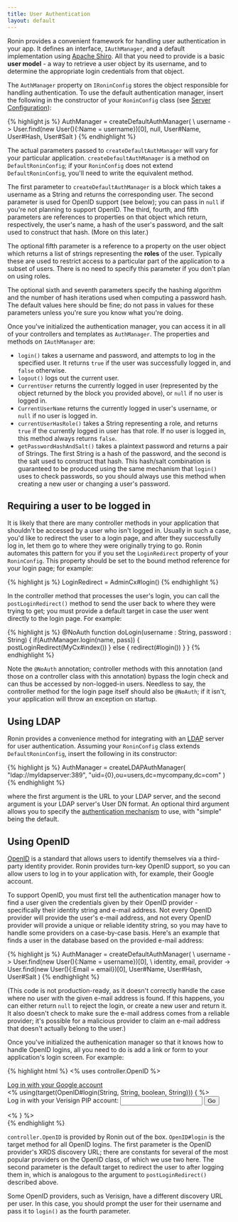 ```yaml
---
title: User Authentication
layout: default
---
```


Ronin provides a convenient framework for handling user authentication in your
app. It defines an interface, `IAuthManager`, and a default implementation
using [Apache Shiro][2]. All that you need to provide is a basic **user
model** - a way to retrieve a user object by its username, and to determine
the appropriate login credentials from that object.

The `AuthManager` property on `IRoninConfig` stores the object responsible for
handling authentication. To use the default authentication manager, insert the
following in the constructor of your `RoninConfig` class (see [Server
Configuration](Server-Configuration.html)):

{% highlight js %}
        AuthManager = createDefaultAuthManager(
          \ username -> User.find(new User(){:Name = username})[0],
          null, User#Name, User#Hash, User#Salt
        )
{% endhighlight %}

The actual parameters passed to `createDefaultAuthManager` will vary for your
particular application. `createDefaultAuthManager` is a method on
`DefaultRoninConfig`; if your `RoninConfig` does not extend
`DefaultRoninConfig`, you'll need to write the equivalent method.

The first parameter to `createDefaultAuthManager` is a block which takes a
username as a String and returns the corresponding user. The second parameter
is used for OpenID support (see below); you can pass in `null` if you're not
planning to support OpenID. The third, fourth,
and fifth parameters are references to properties on that object which
return, respectively, the user's name, a hash of the user's password, and the
salt used to construct that hash. (More on this later.)

The optional fifth parameter is a reference to a property on the user object
which returns a list of strings representing the **roles** of the user.
Typically these are used to restrict access to a particular part of the
application to a subset of users. There is no need to specify this parameter
if you don't plan on using roles.

The optional sixth and seventh parameters specify the hashing algorithm and
the number of hash iterations used when computing a password hash. The default
values here should be fine; do not pass in values for these parameters unless
you're sure you know what you're doing.

Once you've initialized the authentication manager, you can access it in all
of your controllers and templates as `AuthManager`. The properties and methods
on `IAuthManager` are:

  * `login()` takes a username and password, and attempts to log in the specified user. It returns `true` if the user was successfully logged in, and `false` otherwise.
  * `logout()` logs out the current user.
  * `CurrentUser` returns the currently logged in user (represented by the object returned by the block you provided above), or `null` if no user is logged in.
  * `CurrentUserName` returns the currently logged in user's username, or `null` if no user is logged in.
  * `currentUserHasRole()` takes a String representing a role, and returns `true` if the currently logged in user has that role. If no user is logged in, this method always returns `false`.
  * `getPasswordHashAndSalt()` takes a plaintext password and returns a pair of Strings. The first String is a hash of the password, and the second is the salt used to construct that hash. This hash/salt combination is guaranteed to be produced using the same mechanism that `login()` uses to check passwords, so you should always use this method when creating a new user or changing a user's password.

## Requiring a user to be logged in

It is likely that there are many controller methods in your application that shouldn't be accessed by
a user who isn't logged in.  Usually in such a case, you'd like to redirect the user to a login page,
and after they successfully log in, let them go to where they were originally trying to go.  Ronin automates
this pattern for you if you set the `LoginRedirect` property of your `RoninConfig`.  This property should
be set to the bound method reference for your login page; for example:

{% highlight js %}
  LoginRedirect = AdminCx#login()
{% endhighlight %}

In the controller method that processes the user's login, you can call the `postLoginRedirect()` method
to send the user back to where they were trying to get; you must provide a default target in case the user
went directly to the login page.  For example:

{% highlight js %}
    @NoAuth
    function doLogin(username : String, password : String) {
      if(AuthManager.login(name, pass)) {
        postLoginRedirect(MyCx#index())
      } else {
        redirect(#login())
      }
    }
{% endhighlight %}

Note the `@NoAuth` annotation; controller methods with this annotation (and those on a controller class
with this annotation) bypass the login check and can thus be accessed by non-logged-in users.  Needless
to say, the controller method for the login page itself should also be `@NoAuth`; if it isn't, your
application will throw an exception on startup.

## Using LDAP

Ronin provides a convenience method for integrating with an [LDAP][4] server for user authentication.
Assuming your `RoninConfig` class extends `DefaultRoninConfig`, insert the following in its constructor:

{% highlight js %}
        AuthManager = createLDAPAuthManager(
          "ldap://myldapserver:389",
          "uid={0},ou=users,dc=mycompany,dc=com"
        )
{% endhighlight %}

where the first argument is the URL to your LDAP server, and the second argument is your LDAP server's
User DN format.  An optional third argument allows you to specify the [authentication mechanism][5] to use,
with "simple" being the default.

## Using OpenID

[OpenID][3] is a standard that allows users to identify themselves via a third-party identity provider.
Ronin provides turn-key OpenID support, so you can allow users to log in to your application with, for example,
their Google account.

To support OpenID, you must first tell the authentication manager how to find a user given the credentials
given by their OpenID provider - specifically their identity string and e-mail address.  Not every OpenID
provider will provide the user's e-mail address, and not every OpenID provider will provide a unique or reliable
identity string, so you may have to handle some providers on a case-by-case basis.  Here's an example that
finds a user in the database based on the provided e-mail address:

{% highlight js %}
        AuthManager = createDefaultAuthManager(
          \ username -> User.find(new User(){:Name = username})[0],
          \ identity, email, provider -> User.find(new User(){:Email = email})[0], 
          User#Name, User#Hash, User#Salt
        )
{% endhighlight %}

(This code is not production-ready, as it doesn't correctly handle the case where no user with the given
e-mail address is found.  If this happens, you can either return `null` to reject the login, or create
a new user and return it.  It also doesn't check to make sure the e-mail address comes from a reliable
provider; it's possible for a malicious provider to claim an e-mail address that doesn't actually belong
to the user.)

Once you've initialized the authenication manager so that it knows how to handle OpenID logins, all you
need to do is add a link or form to your application's login screen.  For example:

{% highlight html %}
  <% uses controller.OpenID %>
  <div>
    <a href="${urlFor(OpenID#login(OpenID.GOOGLE, urlFor(PostCx#recent(0))))}">
      Log in with your Google account
    </a>
  </div>
  <div>
    <% using(target(OpenID#login(String, String, boolean, String))) { %>
      <form method="post" action="${TargetURL}">
        <input type="hidden" name="${n(0)}" value="${OpenID.VERISIGN}"/>
        <input type="hidden" name="${n(1)}" value="${urlFor(PostCx#recent(0))}"/>
        Log in with your Verisign PIP account: <input type="text" name="${n(3)}"/>
        <input type="submit" value="Go"/>
      </form>
    <% } %>
  </div>
{% endhighlight %}

`controller.OpenID` is provided by Ronin out of the box.  `OpenID#login` is the target method for all
OpenID logins.  The first parameter is the OpenID provider's XRDS discovery URL; there are constants
for several of the most popular providers on the OpenID class, of which we use two here.  The second
parameter is the default target to redirect the user to after logging them in, which is analogous to
the argument to `postLoginRedirect()` described above.

Some OpenID providers, such as Verisign, have a different discovery URL per user.  In this case, you
should prompt the user for their username and pass it to `login()` as the fourth parameter.

   [2]: http://shiro.apache.org
   [3]: http://openid.net/
   [4]: http://en.wikipedia.org/wiki/LDAP
   [5]: http://download.oracle.com/javase/tutorial/jndi/ldap/auth_mechs.html